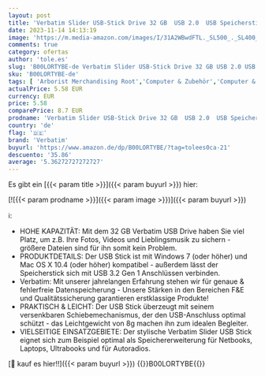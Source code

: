 ```yaml
---
layout: post
title: 'Verbatim Slider USB-Stick Drive 32 GB  USB 2.0  USB Speicherstick  für Laptop Notebook Ultrabook TV Autoradio  USB 2.0 Stick  Datenstick mit Schiebemechanismus  Schwarz'
date: 2023-11-14 14:13:19
image: 'https://m.media-amazon.com/images/I/31A2WBwdFTL._SL500_._SL400_.jpg'
comments: true
category: ofertas
author: 'tole.es'
slug: 'B00LORTYBE-de Verbatim Slider USB-Stick Drive 32 GB USB 2.0 USB...'
sku: 'B00LORTYBE-de'
tags: [ 'Arborist Merchandising Root','Computer & Zubehör','Computer & Zubehör: Produkte mit Umwelt-Label','Datenspeicher','Externe Datenspeicher','Self Service','Special Features Stores','USB-Sticks','a4cbee59-f823-40fe-831a-7de64f655f6f_0','a4cbee59-f823-40fe-831a-7de64f655f6f_1301','verbatim','🇩🇪', ]
actualPrice: 5.58 EUR
currency: EUR
price: 5.58
comparePrice: 8.7 EUR
prodname: 'Verbatim Slider USB-Stick Drive 32 GB  USB 2.0  USB Speicherstick  für Laptop Notebook Ultrabook TV Autoradio  USB 2.0 Stick  Datenstick mit Schiebemechanismus  Schwarz'
country: 'de'
flag: '🇩🇪'
brand: 'Verbatim'
buyurl: 'https://www.amazon.de/dp/B00LORTYBE/?tag=tolees0ca-21'
descuento: '35.86'
average: '5.36272727272727'
---
```


Es gibt ein [{{< param title >}}]({{< param buyurl >}}) hier:

[![{{< param prodname >}}]({{< param image >}})]({{< param buyurl >}})

ℹ️:

- HOHE KAPAZITÄT: Mit dem 32 GB Verbatim USB Drive haben Sie viel Platz, um z.B. Ihre Fotos, Videos und Lieblingsmusik zu sichern - größere Dateien sind für ihn somit kein Problem.
- PRODUKTDETAILS: Der USB Stick ist mit Windows 7 (oder höher) und Mac OS X 10.4 (oder höher) kompatibel - außerdem lässt der Speicherstick sich mit USB 3.2 Gen 1 Anschlüssen verbinden.
- Verbatim: Mit unserer jahrelangen Erfahrung stehen wir für genaue & fehlerfreie Datenspeicherung - Unsere Stärken in den Bereichen F&E und Qualitätssicherung garantieren erstklassige Produkte!
- PRAKTISCH & LEICHT: Der USB Stick überzeugt mit seinem versenkbaren Schiebemechanismus, der den USB-Anschluss optimal schützt - das Leichtgewicht von 8g machen ihn zum idealen Begleiter.
- VIELSEITIGE EINSATZGEBIETE: Der stylische Verbatim Slider USB Stick eignet sich zum Beispiel optimal als Speichererweiterung für Netbooks, Laptops, Ultrabooks und für Autoradios.

[🛒 kauf es hier!!]({{< param buyurl >}})
{{<world>}}B00LORTYBE{{</world>}}
